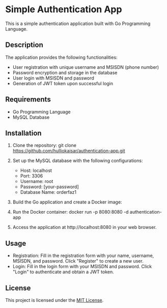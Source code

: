 # Simple Authentication App

This is a simple authentication application built with Go Programming Language.

## Description

The application provides the following functionalities:

- User registration with unique username and MSISDN (phone number)
- Password encryption and storage in the database
- User login with MSISDN and password
- Generation of JWT token upon successful login

## Requirements

- Go Programming Language
- MySQL Database

## Installation

1. Clone the repository:
git clone https://github.com/hulliokaisar/authentication-app.git

2. Set up the MySQL database with the following configurations:
   - Host: localhost
   - Port: 3306
   - Username: root
   - Password: [your-password]
   - Database Name: orderfaz1

3. Build the Go application and create a Docker image:

4. Run the Docker container:
docker run -p 8080:8080 -d authentication-app


5. Access the application at http://localhost:8080 in your web browser.

## Usage

- Registration: Fill in the registration form with your name, username, MSISDN, and password. Click "Register" to create a new user.
- Login: Fill in the login form with your MSISDN and password. Click "Login" to authenticate and obtain a JWT token.

## License

This project is licensed under the [MIT License](LICENSE).
